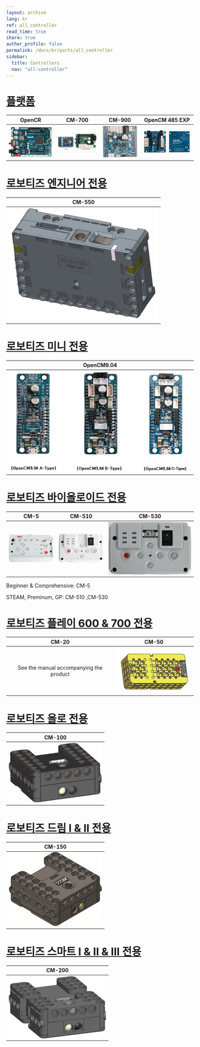 ```yaml
---
layout: archive
lang: kr
ref: all_controller
read_time: true
share: true
author_profile: false
permalink: /docs/kr/parts/all_controller
sidebar:
  title: Controllers
  nav: "all-controller"
---
```


# [플랫폼](#플랫폼)

|                                                 OpenCR                                                  |                                               CM-700                                                |                                               CM-900                                                |                                                   OpenCM 485 EXP                                                   |
|:-------------------------------------------------------------------------------------------------------:|:---------------------------------------------------------------------------------------------------:|:---------------------------------------------------------------------------------------------------:|:------------------------------------------------------------------------------------------------------------------:|
| [![](/assets/images/parts/controller/opencr10/opencr_product.png)](https://emanual.robotis.com/docs/kr/parts/controller/opencr10/) | [![](/assets/images/parts/controller/cm-700/cm-700_product.jpg)](https://emanual.robotis.com/docs/kr/parts/controller/cm-700/) | [![](/assets/images/parts/controller/cm-900/cm-900_product.jpg)](https://emanual.robotis.com/docs/kr/parts/controller/cm-900/) | [![](/assets/images/parts/controller/opencm904/opencm485exp_product.jpg)](https://emanual.robotis.com/docs/kr/parts/controller/opencm485exp/) |

# [로보티즈 엔지니어 전용](#로보티즈-엔지니어-전용)

|                                               CM-550                                                |
|:---------------------------------------------------------------------------------------------------:|
| [![](/assets/images/parts/controller/cm-550/cm-550_product.png)](https://emanual.robotis.com/docs/kr/parts/controller/cm-550/) |

# [로보티즈 미니 전용](#로보티즈-미니)

|                                                  OpenCM9.04                                                  |
|:------------------------------------------------------------------------------------------------------------:|
| [![](/assets/images/parts/controller/opencm904/opencm904_product.png)](https://emanual.robotis.com/docs/kr/parts/controller/opencm904/) |

# [로보티즈 바이올로이드 전용](#로보티즈-바이올로이드-전용)

|                                             CM-5                                              |                                               CM-510                                                |                                               CM-530                                                |
|:---------------------------------------------------------------------------------------------:|:---------------------------------------------------------------------------------------------------:|:---------------------------------------------------------------------------------------------------:|
| [![](/assets/images/parts/controller/cm-5/cm-5_product.jpg)](https://emanual.robotis.com/docs/kr/parts/controller/cm-5/) | [![](/assets/images/parts/controller/cm-510/cm-510_product.jpg)](https://emanual.robotis.com/docs/kr/parts/controller/cm-510/) | [![](/assets/images/parts/controller/cm-530/cm-530_product.png)](https://emanual.robotis.com/docs/kr/parts/controller/cm-530/) |

Beginner & Comprehensive: CM-5

STEAM, Preminum, GP: CM-510 ,CM-530

# [로보티즈 플레이 600 & 700 전용](#로보티즈-플레이-600--700-전용)

|                  CM-20                  |                                                            CM-50                                                            |
|:---------------------------------------:|:---------------------------------------------------------------------------------------------------------------------------:|
| See the manual accompanying the product | [![](/assets/images/parts/controller/cm-50/cm-50_product.png)](https://emanual.robotis.com/docs/kr/parts/controller/cm-50/) |

# [로보티즈 올로 전용](#로보티즈-올로-전용)

|                                                             CM-100                                                             |
|:------------------------------------------------------------------------------------------------------------------------------:|
| [![](/assets/images/parts/controller/cm-100/cm-100_product.jpg)](https://emanual.robotis.com/docs/kr/parts/controller/cm-100/) |

# [로보티즈 드림 I & II 전용](#로보티즈-드림-i--ii-전용)

|                                                             CM-150                                                             |
|:------------------------------------------------------------------------------------------------------------------------------:|
| [![](/assets/images/parts/controller/cm-150/cm-150_product.jpg)](https://emanual.robotis.com/docs/kr/parts/controller/cm-150/) |

# [로보티즈 스마트 I & II & III 전용](#로보티즈-스마트-i--ii--iii-전용)

|                                                         CM-200                                                         |
|:----------------------------------------------------------------------------------------------------------------------:|
| [![](/assets/images/parts/controller/cm-200/cm_200.jpg)](https://emanual.robotis.com/docs/kr/parts/controller/cm-200/) |



[ln-101]: /docs/en/parts/interface/ln-101/
[cm-5]: /docs/en/parts/controller/cm-5/
[cm-50]: /docs/en/parts/controller/cm-100/
[cm-100]: /docs/en/parts/controller/cm-100/
[cm-150]: /docs/en/parts/controller/cm-150/
[cm-200]: /docs/en/parts/controller/cm-200/
[cm-510]: /docs/en/parts/controller/cm-510/
[cm-530]: /docs/en/parts/controller/cm-530/
[cm-550]: /docs/en/parts/controller/cm-550/
[cm-700]: /docs/en/parts/controller/cm-700/
[cm-900]: /docs/en/parts/controller/cm-900/
[opencm9.04]: /docs/en/parts/controller/opencm904/
[opencm7.0]: /docs/kr/parts/controller/opencm7/
[opencm 485 exp]: /docs/en/parts/controller/opencm485exp/
[opencr]: /docs/en/parts/controller/opencr10/
[r+ task 1.0]: /docs/en/software/rplus1/task/getting_started/
[r+ manager 1.0]: /docs/en/software/rplus1/manager/
[r+ motion 1.0]: /docs/en/software/rplus1/motion/
[r+ task 2.0]: /docs/en/software/rplus2/task/
[r+ manager 2.0]: /docs/en/software/rplus2/manager/
[r+ motion 2.0]: /docs/en/software/rplus2/motion/
[r+ task 3.0]: /docs/en/software/rplustask3/
[r+ iot]: /docs/kr/software/mobile_app/rplusiot/
[r+ blcok]: /docs/en/software/rplus2/rplus2_block/
[r+ m.task]: /docs/en/software/rplus_mobile/mtask/
[r+ m.task 2.0]: /docs/en/software/rplus_mobile/mtask20/
[r+ m.mtion 2.0]: /docs/en/software/rplus_mobile/mmotion/
[r+ m.design]: /docs/en/software/rplus_mobile/mdesign/
[r+ smart]: /docs/kr/software/mobile_app/rplussmart/
[r+ play 700]: /docs/en/edu/play/play-700/#quick-start
[robotis mini]: /docs/en/software/mobile_app/mini_app/
[r+ scratch]: /docs/en/software/rplus2/scratch/
[opencm ide]: /docs/en/software/opencm_ide/getting_started/
[dynamixel sdk]: /docs/en/software/dynamixel/dynamixel_sdk/overview/
[dynamixel workbench]: /docs/en/software/dynamixel/dynamixel_workbench/
[dynamixel wizard]: /docs/en/software/rplus1/dynamixel_wizard/
[dynamixel wizard 2.0]: /docs/en/software/dynamixel/dynamixel_wizard2/
[embeded sdk(cm-510/530/700)]: /docs/en/software/embedded_sdk/
[robotis manipulator library]: /docs/en/software/robotis_manipulator_libs/
